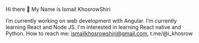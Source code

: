  Hi there 👋
My Name is Ismail KhosrowShiri

I’m currently working on web development with Angular. 
I’m currently learning React and Node JS.
I'm interested in learning React native and Python.
How to reach me: ismailkhosrowshiri@gmail.com, t.me/@i_khosrow
